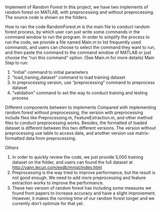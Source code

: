 Implement of Random Forest
In this project, we have two implements of random forest on MATLAB, with preprocessing and without preprocessing. The source code is shown on the folders.

How to ran the code
RandomForest.m is the main file to conduct random forest process, by which user can just write some commands in the command window to run the program. In order to simplify the process to run the code, we provide a file named Main.m to list frequently used commands, and users can choose to select the command they want to run, and then paste the command to the command window of MATLAB or just choose the “run this command” option. (See Main.m for more details)
Main Step to run: 
1)	“initial” command to initial parameters
2)	“load_traning_dataset” command to load training dataset
3)	In preprocessing version, use “preprocessing” command to preprocess dataset
4)	“validation” command to set the way to conduct training and testing process

Different components between to implements
Compared with implementing random forest without preprocessing, the version with preprocessing include files like Preprocessing.m, FeatureExtraction.m, and other method files to conduct preprocessing works. Besides, the formatted of loaded dataset is different between this two different versions. The version without preprocessing use table to access data, and another version use matrix-formatted data from preprocessing.

Others
1.	In order to quickly review the code, we just provide 5,000 training dataset on the folder, and users can found the full dataset at http://yann.lecun.com/exdb/mnist/index.html
2.	Preprocessing is the way tried to improve performance, but the result is not good enough. We need to add more preprocessing and feature extraction works to improve the performance.
3.	These two version of random forest has including some measures we found from papers to increase accuracy and have a slight improvement. However, it makes the running time of our random forest longer and we currently don’t optimize for that yet.
